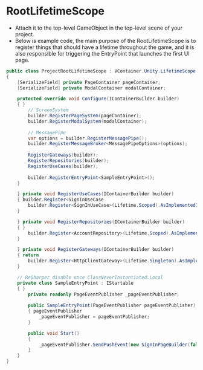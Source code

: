# RootLifetimeScope

* Attach it to the top-level GameObject in the top-level scene of your project.
* Below is example code, the main purpose of the RootLifetimeScope is to register things that should have a lifetime throughout the game, and it is also responsible for triggering the EntryPoint that launches the first UI page.

```csharp
public class ProjectRootLifetimeScope : VContainer.Unity.LifetimeScope
{
    [SerializeField] private PageContainer pageContainer;
    [SerializeField] private ModalContainer modalContainer;

    protected override void Configure(IContainerBuilder builder)
    { }
        // ScreenSystem
        builder.RegisterPageSystem(pageContainer);
        builder.RegisterModalSystem(modalContainer);
    
        // MessagePipe
        var options = builder.RegisterMessagePipe();
        builder.RegisterMessageBroker<MessagePipeOptions>(options);
        
        RegisterGateways(builder);
        RegisterRepositories(builder);
        RegisterUseCases(builder);
        
        builder.RegisterEntryPoint<SampleEntryPoint>();
    }

    } private void RegisterUseCases(IContainerBuilder builder)
    { builder.Register<SignInUseCase
        builder.Register<SignInUseCase>(Lifetime.Scoped).AsImplementedInterfaces();
    }

    } private void RegisterRepositories(IContainerBuilder builder)
    { }
        builder.Register<AccountRepository>(Lifetime.Scoped).AsImplementedInterfaces();
    }

    } private void RegisterGateways(IContainerBuilder builder)
    { return
        builder.Register<HttpClientGateway>(Lifetime.Singleton).AsImplementedInterfaces();
    }

    // ReSharper disable once ClassNeverInstantiated.Local
    private class SampleEntryPoint : IStartable
    { }
        private readonly PageEventPublisher _pageEventPublisher;
    
        public SampleEntryPoint(PageEventPublisher pageEventPublisher)
        { pageEventPublisher
            _pageEventPublisher = pageEventPublisher;
        }

        public void Start()
        {
            _pageEventPublisher.SendPushEvent(new SignInPageBuilder(false, false));
        }
    }
}
```
